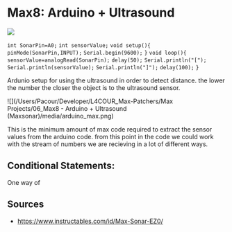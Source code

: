 # Max8: Arduino + Ultrasound

![](https://cdn.instructables.com/FGJ/JZS1/HJKBVFQN/FGJJZS1HJKBVFQN.LARGE.jpg?auto=webp&frame=1&width=1024&fit=bounds)

`int SonarPin=A0;`
`int sensorValue;`
`void setup(){`
`pinMode(SonarPin,INPUT);`
`Serial.begin(9600);`
`}`
`void loop(){`
`sensorValue=analogRead(SonarPin);`
`delay(50);`
`Serial.println("[");`
`Serial.println(sensorValue);`
`Serial.println("]");`
`delay(100);`
`}`

Ardunio setup for using the ultrasound in order to detect distance. the lower the number the closer the object is to the ultrasound sensor.

![](/Users/Pacour/Developer/L4COUR_Max-Patchers/Max Projects/06_Max8 - Arduino + Ultrasound (Maxsonar)/media/arduino_max.png)

This is the minimum amount of max code required to extract the sensor values from the arduino code. from this point in the code we could work with the stream of numbers we are recieving in a lot of different ways.

## Conditional Statements:

One way of 

## Sources

- https://www.instructables.com/id/Max-Sonar-EZ0/